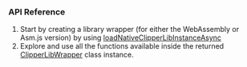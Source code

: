 ### API Reference

1. Start by creating a library wrapper (for either the WebAssembly or Asm.js version) by using [loadNativeClipperLibInstanceAsync](./libInit/loadNativeClipperLibInstanceAsync.md)
2. Explore and use all the functions available inside the returned [ClipperLibWrapper](../shared/ClipperLibWrapper.md) class instance.

